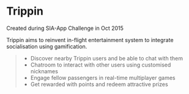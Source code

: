 # Trippin
Created during SIA-App Challenge in Oct 2015

Trippin aims to reinvent in-flight entertainment system to integrate socialisation using gamification.

> - Discover nearby Trippin users and be able to chat with them
> - Chatroom to interact with other users using customised nicknames
> - Engage fellow passengers in real-time multiplayer games
> - Get rewarded with points and redeem attractive prizes
